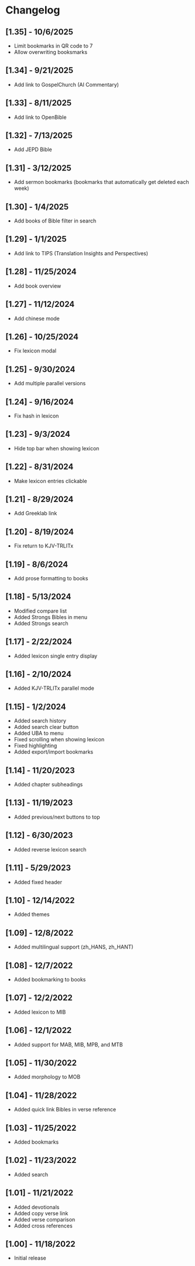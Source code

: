# Changelog

## [1.35] - 10/6/2025

- Limit bookmarks in QR code to 7
- Allow overwriting booksmarks

## [1.34] - 9/21/2025

- Add link to GospelChurch (AI Commentary)

## [1.33] - 8/11/2025

- Add link to OpenBible

## [1.32] - 7/13/2025

- Add JEPD Bible

## [1.31] - 3/12/2025

- Add sermon bookmarks (bookmarks that automatically get deleted each week)

## [1.30] - 1/4/2025

- Add books of Bible filter in search

## [1.29] - 1/1/2025

- Add link to TIPS (Translation Insights and Perspectives)

## [1.28] - 11/25/2024

- Add book overview

## [1.27] - 11/12/2024

- Add chinese mode

## [1.26] - 10/25/2024

- Fix lexicon modal

## [1.25] - 9/30/2024

- Add multiple parallel versions

## [1.24] - 9/16/2024

- Fix hash in lexicon

## [1.23] - 9/3/2024

- Hide top bar when showing lexicon

## [1.22] - 8/31/2024

- Make lexicon entries clickable

## [1.21] - 8/29/2024

- Add Greeklab link

## [1.20] - 8/19/2024

- Fix return to KJV-TRLITx

## [1.19] - 8/6/2024

- Add prose formatting to books

## [1.18] - 5/13/2024

- Modified compare list
- Added Strongs Bibles in menu
- Added Strongs search 

## [1.17] - 2/22/2024

- Added lexicon single entry display 

## [1.16] - 2/10/2024

- Added KJV-TRLITx parallel mode

## [1.15] - 1/2/2024

- Added search history
- Added search clear button
- Added UBA to menu
- Fixed scrolling when showing lexicon
- Fixed highlighting
- Added export/import bookmarks

## [1.14] - 11/20/2023

- Added chapter subheadings

## [1.13] - 11/19/2023

- Added previous/next buttons to top

## [1.12] - 6/30/2023

- Added reverse lexicon search

## [1.11] - 5/29/2023

- Added fixed header

## [1.10] - 12/14/2022

- Added themes

## [1.09] - 12/8/2022

- Added multilingual support (zh_HANS, zh_HANT)

## [1.08] - 12/7/2022

- Added bookmarking to books

## [1.07] - 12/2/2022

- Added lexicon to MIB

## [1.06] - 12/1/2022

- Added support for MAB, MIB, MPB, and MTB

## [1.05] - 11/30/2022

- Added morphology to MOB

## [1.04] - 11/28/2022

- Added quick link Bibles in verse reference

## [1.03] - 11/25/2022

- Added bookmarks

## [1.02] - 11/23/2022

- Added search

## [1.01] - 11/21/2022

- Added devotionals
- Added copy verse link
- Added verse comparison
- Added cross references

## [1.00] - 11/18/2022

- Initial release